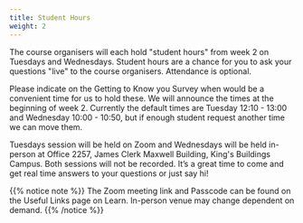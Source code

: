 ```yaml
---
title: Student Hours
weight: 2
---
```


The course organisers will each hold "student hours" from week 2 on Tuesdays and Wednesdays. Student hours are a chance for you to ask your questions "live" to the course organisers. Attendance is optional.

Please indicate on the <a id="survey1"> Getting to Know you Survey</a> when would be a convenient time for us to hold these. We will announce the times at the beginning of week 2. Currently the default times are Tuesday 12:10 - 13:00 and Wednesday 10:00 - 10:50, but if enough student request another time we can move them.

Tuesdays session will be held on Zoom and Wednesdays will be held in-person at Office 2257, James Clerk Maxwell Building, King's Buildings Campus. Both sessions will not be recorded. It’s a great time to come and get real time answers to your questions or just say hi!

{{% notice note %}}
The Zoom meeting link and Passcode can be found on the <a id="UsefulLinks">Useful Links</a> page on Learn. In-person venue may change dependent on demand.
{{% /notice %}}